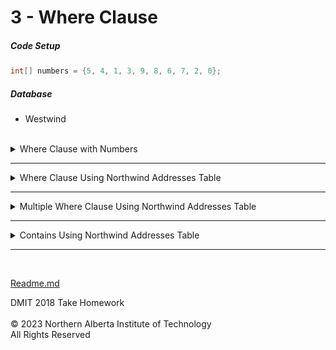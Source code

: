 
# 3 - Where Clause

##### Code Setup
  ```cs
  int[] numbers = {5, 4, 1, 3, 9, 8, 6, 7, 2, 0};
  ```
  
  ##### Database
  * Westwind</br></br>

<details>
<summary>Where Clause with Numbers</summary>

**Given a list of numbers, find all numbers that are less then 6, order from smallest to largest using Query Syntax** </br>
<details>
<summary>Solution</summary>

  ```cs
(from x in numbers
 orderby x
 select x
 ).Dump();
  ```
</details>
</br>

**Given a list of numbers, find all numbers that are less then 6, order from smallest to largest using Method Syntax** </br>
<details>
<summary>Solution</summary>

```cs
numbers
.OrderBy(x => x)
.Where(x => x < 6)
.Select(x => x)
.Dump();
  ```
</details>

### Output
![](Images/3a%20-%20Where%20Clause%20Using%20Numbers.png)


---
</br>

**Given a list of numbers, find all numbers that are divisible by 2, order from largest to smallest using Query Syntax** </br>
<details>
<summary>Solution</summary>

  ```cs
(from x in numbers
 orderby x descending
 where x % 2 == 0
 select x).Dump();
  ```
</details>
</br>

**Given a list of numbers, find all numbers that are divisible by 2, order from largest to smallest using  Method Syntax** </br>
<details>
<summary>Solution</summary>

```cs
numbers
.OrderByDescending(x => x)
.Where(x => x % 2 == 0)
.Select(x => x)
.Dump();
  ```
</details>

### Output
![](Images/3b%20-%20Where%20Clause%20Using%20Numbers%20Div%202.png)
</details>

---

<details>
<summary>Where Clause Using Northwind Addresses Table</summary>

**Given a list of Addresses, find all address where country is "Canada" order by cities using Query Syntax** </br>
<details>
<summary>Solution</summary>

  ```cs
(from x in Addresses
 where x.Country == "Canada"
 orderby x.City
 select x
 ).Dump();
  ```
</details>
</br>

**Given a list of Addresses, find all address where country is "Canada" order by cities using Method Syntax** </br>
<details>
<summary>Solution</summary>

  ```cs
Addresses
.Where(x => x.Country == "Canada")
.OrderBy(x => x.City)
.Select(x => x)
.Dump();
  ```
</details>

### Output
![](Images/3b%20-%20Where%20Clause%20Using%20Table.png)
</details>

---

<details>
<summary>Multiple Where Clause Using Northwind Addresses Table</summary>

**Given a list of Addresses, find all address where country is "Canada" and city is "Vancouver" using Query Syntax** </br>
<details>
<summary>Solution</summary>

  ```cs
(from x in Addresses
 where x.Country == "Canada"  && x.City == "Vancouver"
 select x
 ).Dump();
  ```
</details>
</br>

**Given a list of Addresses, find all address where country is "Canada" and city is "Vancouver" using Method Syntax** </br>
<details>
<summary>Solution</summary>

  ```cs
Addresses
.Where(x => x.Country == "Canada" && x.City == "Vancouver")
.OrderBy(x => x.City)
.Select(x => x)
.Dump();
```
</details>

### Output
![](Images/3c%20-%20Where%20Clause%20Using%20Table.png)
</details>

---

<details>
<summary>Contains Using Northwind Addresses Table</summary>

**Given a list of Addresses, find all addresses where address contains "Rd." order by country and then by city using Query Syntax** </br>
<details>
<summary>Solution</summary>

  ```cs
(from x in Addresses
 where x.Address.Contains("Rd.")
 orderby x.Country, x.City
  select x
 ).Dump();
 ```
</details>
</br>

**Given a list of Addresses, find all addresses where address contains "Rd." order by country and then by city using Method Syntax** </br>
<details>
<summary>Solution</summary>

  ```cs
Addresses
.Where(x => x.Address.Contains("Rd."))
.OrderBy(x => x.Country)
.ThenBy(x => x.City)
.Select(x => x)
.Dump();
```
</details>

### Output
![](Images/3d%20-%20Contains%20Using%20Table.png)
</details>

---
</br>

[Readme.md](./Readme.md)


DMIT 2018 Take Homework<br><br>
© 2023 Northern Alberta Institute of Technology <br>
All Rights Reserved
